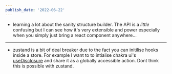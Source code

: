 ```yaml
---
publish_date: '2022-06-22'
---
```

- learning a lot about the sanity structure builder. The API is a _little_ confusing but I can see how it's very extensible and power especially when you simply just bring a react component anywhere...

----
- zustand is a bit of deal breaker due to the fact you can initilise hooks inside a store. For example I want to to intialise chakra ui's [useDisclosure](https://chakra-ui.com/docs/hooks/use-disclosure) and share it as a globally accessible action. Dont think this is possible with zustand.
